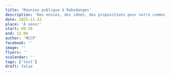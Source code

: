```yaml
---
title: 'Réunion publique à Rabodanges'
description: 'Des envies, des idées, des propositions pour notre commune ? Discutons-en !'
date: 2025-11-22
place: 'À venir'
start: 09-30
end: 12-00
author: 'MCCP'
facebook: ''
image: ''
flyers: ''
vcalendar: ''
tags: ['test']
draft: false
---
```

